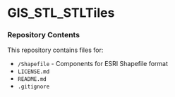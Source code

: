 # GIS_STL_STLTiles

### Repository Contents
This repository contains files for:
  - `/Shapefile` - Components for ESRI Shapefile format
  - `LICENSE.md`
  - `README.md`
  - `.gitignore`
